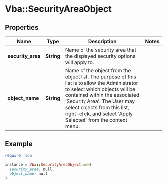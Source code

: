 # Vba::SecurityAreaObject

## Properties

| Name | Type | Description | Notes |
| ---- | ---- | ----------- | ----- |
| **security_area** | **String** | Name of the security area that the displayed security options will apply to. |  |
| **object_name** | **String** | Name of the object from the object list. The purpose of this list is to allow the Administrator to select which objects will be contained within the associated ‘Security Area’. The User may select objects from this list, right-click, and select &#39;Apply Selected&#39; from the context menu. |  |

## Example

```ruby
require 'vba'

instance = Vba::SecurityAreaObject.new(
  security_area: null,
  object_name: null
)
```

